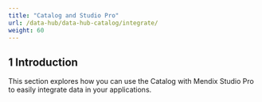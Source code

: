 ```yaml
---
title: "Catalog and Studio Pro"
url: /data-hub/data-hub-catalog/integrate/
weight: 60
---
```

## 1 Introduction

This section explores how you can use the Catalog with Mendix Studio Pro to easily integrate data in your applications.